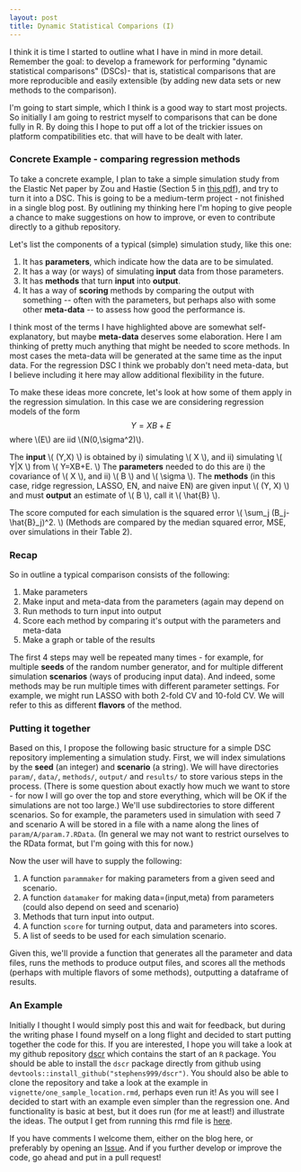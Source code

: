```yaml
---
layout: post
title: Dynamic Statistical Comparions (I)
---
```


I think it is time I started to outline what I have in mind in more detail.
Remember the goal: to develop a framework for  performing "dynamic statistical comparisons" (DSCs)- 
that is, statistical comparisons that are more reproducible and easily extensible (by adding
new data sets or new methods to the comparison).

I'm going to start simple, which I think is a good way to start most projects. 
So initially I am going to restrict myself to comparisons that can be done fully in R.
By doing this I hope to put off a lot of the trickier issues on platform 
compatibilities etc. that will have to be dealt with later. 

### Concrete Example - comparing regression methods

To take a concrete example, I plan to take a simple simulation study from the Elastic Net paper by
Zou and Hastie (Section 5 in 
[this pdf](http://web.stanford.edu/~hastie/Papers/B67.2%20(2005)%20301-320%20Zou%20&%20Hastie.pdf)), 
and try to turn it into a DSC. This is going to be a medium-term project - not finished in a single blog post.
By outlining my thinking here I'm hoping to give people a chance to make suggestions on how
to improve, or even to contribute directly to a github repository.

Let's list the components of a typical (simple) simulation study, like this one:

1. It has **parameters**, which indicate how the data are to be simulated.
2. It has a way (or ways) of simulating **input** data from those parameters.
3. It has **methods** that turn **input** into **output**.
4. It has a way of **scoring** methods by comparing the output
with something -- often with the parameters, but perhaps also with some other **meta-data**  -- 
to assess how good the performance is.


I think most of the terms I have highlighted above are somewhat self-explanatory, but maybe
**meta-data** deserves some elaboration. Here I am thinking of pretty much anything that might be needed
to score methods. In most cases the meta-data will be generated at the same time as the input data.
For the regression DSC I think we probably don't need meta-data, but I believe including it here may allow 
additional flexibility in the future. 

To make these ideas more concrete, let's look at how some of them apply in the regression simulation.
In this case we are considering regression models of the form $$Y=XB + E$$ where \\(E\\) are iid \\(N(0,\sigma^2)\\).

The **input** \\( (Y,X) \\) is obtained by 
i) simulating \\( X \\), and 
ii) simulating \\( Y|X \\) from \\( Y=XB+E. \\)
The **parameters** needed to do this are i) the covariance of \\( X \\), and ii) \\( B \\) and \\( \sigma \\).
The **methods** (in this case, ridge regression, LASSO, EN, and naive EN) are given input \\( (Y, X) \\) and must **output** an estimate of \\( B \\), call it \\( \hat{B} \\).

The score computed for each simulation is the squared error \\( \sum_j (B_j-\hat{B}_j)^2. \\)
(Methods are compared by the median squared error, MSE, over simulations in their Table 2).

<!--------- Before going on I want to detour and consider a slightly different simulation that is commonly
used to test predictive performance of regression methods (or indeed other prediction methods).
This is to take a dataset of known $X, Y$ values, and divide it into a test set and a training set.
Methods are then provided the training set, and they are required to output a prediction rule: a function that, for any given vector x provides a prediction of the corresponding y value. 
The accuracy of this prediction rule is then be assessed on the test data set.
For this type of simulation the "parameter" list (top level input) is \\( (X,Y) \\). The input is the training set 
\\( (X,Y) \\), and the meta-data the test set \\( (X,Y). \\) --------------> 


### Recap

So in outline a typical comparison consists of the following:

1. Make parameters 
2. Make input and meta-data from the parameters (again may depend on 
3. Run methods to turn input into output
4. Score each method by comparing it's output with the parameters and meta-data
5. Make a graph or table of the results

The first 4 steps may well be repeated many times - for example, for multiple **seeds** of the random number generator, 
and for multiple different simulation **scenarios** (ways of producing input data). And indeed, some methods
may be run multiple times with different parameter settings. For example,
we might run LASSO with both 2-fold CV and 10-fold CV. We will refer to this as different **flavors** of the method.


### Putting it together

Based on this, I propose the following basic structure for a simple DSC repository implementing a simulation study.
First, we will index simulations by the **seed** (an integer) and **scenario** (a string).
We will have directories `param/`, `data/`, `methods/`, `output/` and `results/` to store various steps in the process.
(There is some question about exactly how much we want to store - for now I will go over the top
and store everything, which will be OK if the simulations are not too large.) We'll use subdirectories to store
different scenarios.
So for example, the parameters used in simulation with seed 7 and scenario A will be stored in a file
with a name along the lines of `param/A/param.7.RData`. (In general we may not want to restrict ourselves to the RData format,
but I'm going with this for now.)

Now the user will have to supply the following:

1. A function `parammaker` for making parameters from a given seed and scenario.
2. A function `datamaker` for making data=(input,meta) from parameters (could also depend on seed and scenario)
3. Methods that turn input into output.
4. A function `score` for turning output, data and parameters into scores.
5. A list of seeds to be used for each simulation scenario.

Given this, we'll provide a function that generates all the parameter and data files, runs the methods to produce
output files, and scores all the methods (perhaps with multiple flavors of some methods), outputting a dataframe of results.


###  An Example

Initially I thought I would simply post this and wait for feedback, but during the writing phase I found myself on a long flight
and decided to start putting together the code for this. If you are interested, I hope you will take a look at my
github repository [dscr](http://www.github.com/stephens999/dscr) which contains the start of an `R` package.
You should be able to install the `dscr` package directly from github using `devtools::install_github("stephens999/dscr")`.
You should also be able to clone the repository and take a look at the example in `vignette/one_sample_location.rmd`, perhaps even run it! As you will see I decided to start with an example even simpler than the regression one. And functionality is
basic at best, but it does run (for me at least!) and illustrate the ideas. The output I get from running this rmd file is [here](stephens999.github.io/dscr/).

If you have comments I welcome them, either on the blog here, or preferably by opening an [Issue](https://github.com/stephens999/dscr/issues). And if you further develop or improve the code, go ahead and put in a pull request!





